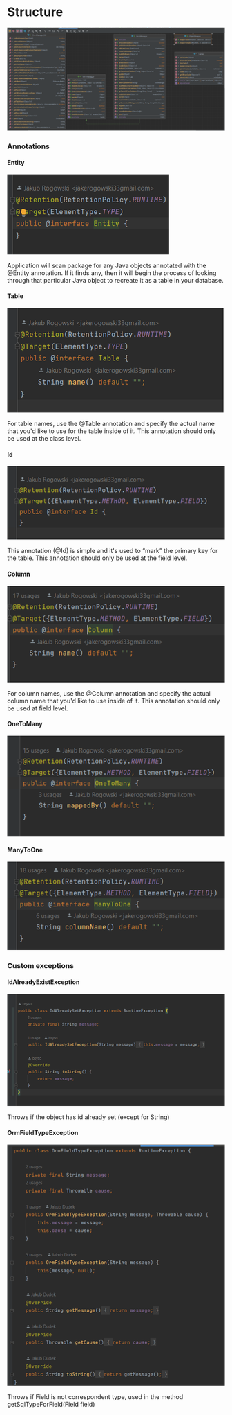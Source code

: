 # Structure

![structure](https://github.com/bogdansoft/java_foundations/blob/master/src/main/resources/images/classes%20with%20methods.png)

### Annotations

#### Entity
![entity](https://github.com/bogdansoft/java_foundations/blob/master/src/main/resources/images/Entity.png)

Application will scan package for any Java objects annotated with the @Entity annotation. If it finds any, then it will begin the process of looking 
through that particular Java object to recreate it as a table in your database.

#### Table
![table](https://github.com/bogdansoft/java_foundations/blob/master/src/main/resources/images/Table.png)

For table names, use the @Table annotation and specify the actual name that you'd like to use for the table inside of it. This annotation should only be used at the class level.

#### Id
![id](https://github.com/bogdansoft/java_foundations/blob/master/src/main/resources/images/Id.png)

This annotation (@Id) is simple and it's used to “mark” the primary key for the table. This annotation should only be used at the field level.

#### Column
![column](https://github.com/bogdansoft/java_foundations/blob/master/src/main/resources/images/Column.png)

For column names, use the @Column annotation and specify the actual column name that you'd like to use inside of it. This annotation should only be used at field level. 

#### OneToMany
![one](https://github.com/bogdansoft/java_foundations/blob/master/src/main/resources/images/OneToMany.png)

#### ManyToOne
![many](https://github.com/bogdansoft/java_foundations/blob/master/src/main/resources/images/ManyToOne.png)

### Custom exceptions

#### IdAlreadyExistException
![idex](https://github.com/bogdansoft/java_foundations/blob/master/src/main/resources/images/IDAlreadyExc.png)

Throws if the object has id already set (except for String)

#### OrmFieldTypeException
![orm](https://github.com/bogdansoft/java_foundations/blob/master/src/main/resources/images/OrmFieldEx.png)

Throws if Field is not correspondent type, used in the method getSqlTypeForField(Field field)
